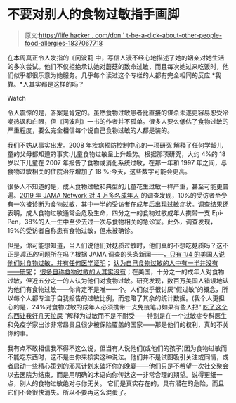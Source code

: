 # 不要对别人的食物过敏指手画脚

> 原文:[https://life hacker . com/don ' t-be-a-dick-about-other-people-food-allergies-1837067718](https://lifehacker.com/dont-be-a-dick-about-other-peoples-food-allergies-1837067718)

在本周真正令人发指的《问波莉 中，写信人漫不经心地描述了她的姻亲对她生活的多次尝试。他们不仅拒绝承认她对蘑菇的致命过敏，而且每次她过来吃饭时，他们似乎都很乐意为她服务。几乎每个读过这个专栏的人都有完全相同的反应:*我靠。*人其实都是这样的吗？

Watch

令人震惊的是，答案是肯定的。虽然食物过敏患者比直接的谋杀未遂更容易忍受冷嘲热讽和白眼，但《问波利》一书的作者并不孤单。很多人要么低估了食物过敏的严重程度，要么完全相信每个说自己食物过敏的人都是装的。

我们不妨从事实出发。2008 年疾病预防控制中心的一项研究 解释了任何学龄儿童的父母都知道的事实:儿童食物过敏呈上升趋势。根据那项研究，大约 4%的 18 岁以下儿童在 2007 年报告了食物或消化系统过敏，在那一年和 1997 年之间，与食物过敏相关的住院治疗增加了 18 %;今天，这些数字可能会更高。

很多人不知道的是，成人食物过敏和典型的儿童花生过敏一样严重，甚至可能更普遍。[2019 年 JAMA Network 对 4 万多名成年人](https://jamanetwork.com/journals/jamanetworkopen/fullarticle/2720064) 的调查发现，10%的受访者至少有一次被诊断为食物过敏，其中一半的受访者在成年后出现过敏症状。调查结果还表明，成人食物过敏通常会危及生命，四分之一的食物过敏成年人携带一支 Epi-Pen，38%的人一生中至少去过一次与食物相关的急诊室。此外，调查发现，19%的受访者自称患有食物过敏，但未被确诊。

但是，你可能想知道，当人们说他们对麸质过敏时，他们真的不想吃麸质吗？这不正是*真正的*问题所在吗？根据 JAMA 调查的头条新闻——[，只有 1/4 的美国人说他们对食物过敏，并有任何医学证明](https://www.vice.com/en_us/article/59vvw8/only-14-of-americans-who-say-they-have-food-allergies-have-any-medical-proof)； [认为自己食物过敏的人中有一半并没有——研究](https://www.theguardian.com/society/2019/jan/04/half-of-people-who-think-they-have-a-food-allergy-do-not-study)； [很多自称食物过敏的人其实没有](https://www.livescience.com/64423-food-allergies-overestimated.html)；在美国，十分之一的成年人对食物过敏，但近五分之一的人认为他们对食物过敏。研究发现，数百万美国人错误地认为他们有食物过敏——你肯定不是唯一一个。人们似乎很讨厌“假过敏”的概念，所以每个人都专注于自我报告的过敏比例，而忽略了其余的统计数据。(我个人更担心的是，24%对食物过敏的成年人必须携带一支免疫笔。)如果有些人把“ [吃了这个东西让我好几天拉屎](https://lifehacker.com/how-to-find-out-which-foods-are-making-you-sick-1557628052) ”解释为过敏而不是不耐受——特别是在一个过敏症专科医生和免疫学家出诊非常昂贵且很少被保险覆盖的国家——那是他们的权利，真的不关你的事。

我有点不敢相信我不得不这么说，但当有人说他们(或他们的孩子)因为食物过敏而不能吃东西时，这不是由你来核实这种说法。他们并不是试图吸引关注或同情，或者启动一些精心策划的邪恶计划来破坏你的晚宴——他们只是不希望一次社交聚会以去医院为结束，而是用明确的术语向你传达这一非常合理的期望。说得更细一点，别人的食物过敏绝对与你无关。 它们是真实存在的，具有潜在的危险，而且它们不会很快消失。所以不要再这么混蛋了。